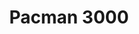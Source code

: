 ---
title: Pacman 3000
year: 2012
imgurl: /assets/img/projects/pm3000.jpg
imgalt: Screenshot of Pacman3000
active: true
desc: Pacman 3000 was developed as a demo for a grade 9 business trade show. Starring Pacman in a fully 3D world, the player must collect coins while navigating the terrain, avoiding ghosts and laser turrets.
btns: 
- {text: More Info Coming Soon!, link: "#", active: false}

sitemap: false
---